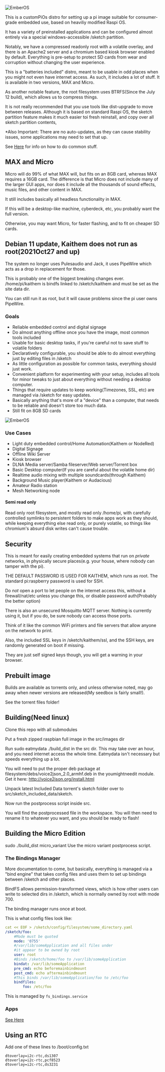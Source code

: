 ![EmberOS](img/logo.webp)

This is a customPiOs distro for setting up a pi image suitable for consumer-grade embedded use, based on heaviliy modified Raspi OS.

It has a variety of preinstalled applications and can be configured almost entirely via a special windows-accessible /sketch partition.

Notably, we have a compressed readonly root with a volatile overlay, and there is an Apache2 server and a chromium based kiosk browser enabled by default.  Everything is pre-setup to protect SD cards from wear and corruption without changing the user experience.

This is a "batteries included" distro, meant to be usable in odd places when you might not
even have internet access. As such, it includes a lot of stuff.   It is available in two versions, MAX and Micro.



As another notable feature, the root filesystem uses BTRFS(Since the July 12 build), which allows us to compress things.


It is not really recommended that you use tools like dist-upgrade to move between releases.  Although it is based on standard Raspi OS,
the sketch partition feature makes it much easier toi fresh reinstall, and copy over all sketch partition contents,

*Also Important: There are no auto-updates, as they can cause stability issues, some applications may need to set that up.

See [Here](EmberOS/src/modules/embedpi/filesystem/public.files/emberos/ember-doc/README.md) for info on how to do common stuff.

## MAX and Micro

Micro will do 99% of what MAX will, but fits on an 8GB card, whereas MAX requires a 16GB card. The difference is that
Micro does not include many of the larger GUI apps, nor does it include all the thousands of sound effects, music files, and other content in MAX.

It still includes basically all headless functionality in MAX.

If this will be a desktop-like machine, cyberdeck, etc, you probably want the full version.

Otherwise, you may want Micro, for faster flashing, and to fit on cheaper SD cards.

## Debian 11 update, Kaithem does not run as root(2021Oct27 and up)

The system no longer uses Pulesaudio and Jack, it uses PipeWire which acts as a drop in replacement for those.

This is probably one of the biggest breaking changes ever. /home/pi/kaithem is bindfs linked to /sketch/kaithem and must be set as the site data dir.

You can still run it as root, but it will cause problems since the pi user owns PipeWire.

### Goals

* Reliable embedded control and digital signage
* Do almost anything offline once you have the image, most common tools included
* Usable for basic desktop tasks, if you're careful not to save stuff to volatile folders
* Declaratively configurable, you should be able to do almost everything just by editing files in /sketch
* As little configuration as possible for common tasks, everything should just work.
* Convenient platform for experimenting with your setup, includes all tools for minor tweaks to just about everything without needing a desktop computer.
* Things that require updates to keep working(Timezones, SSL, etc) are managed via /sketch for easy updates.
* Basically anything that's more of a "device" than a computer, that needs to be reliable and doesn't store too much data.
* Still fit on 8GB SD cards

![EmberOS](img/screenshot.webp)

### Use Cases

* Light duty embedded control/Home Automation(Kaithem or NodeRed)
* Digital Signage
* Offline Wiki Server
* Kiosk browser
* DLNA Media server/Samba fileserver/Web server/Torrent box
* Basic Desktop computer(If you are careful about the volatile home dir) 
* Realtime audio mixing with multiple soundcards(through Kaithem)
* Background Music player(Kaithem or Audacious)
* Amateur Radio station
* Mesh Networking node


#### Semi read only
 Read only root filesystem, and mostly read only /home/pi, with carefully controlled symlinks to persistent folders to make apps work as they should, while keeping everything
 else read only, or purely volatile, so things like chromium's absurd disk writes can't cause trouble.



## Security

This is meant for easily creating embedded systems that run on *private* networks, in physically secure places(e.g. your house, where nobody
can tamper with the pi).

THE DEFAULT PASSWORD IS USED FOR KAITHEM, which runs as root. The standard pi:raspberry password is used for SSH.

Do *not* open a port to let people on the internet access this, 
without a firewall/nat/etc unless you change this, or disable password auth(Probably the better option)

There is also an unsecured Mosquitto MQTT server. Nothing is currently using it, but if you
do, be sure nobody can access those ports. 


Think of it like the common WiFi printers and file servers that allow anyone on the network to print.

Also, the included SSL keys in /sketch/kaithem/ssl, and the SSH keys, are randomly generated on boot if missing.

They are just self signed keys though, you will get a warning in your browser.



## Prebuilt image

Builds are available as torrents only, and unless otherwise noted, may
go away when newer versions are released(My seedbox is fairly small!).

See the torrent files folder!

## Building(Need linux)

Clone this repo with all submodules

Put a fresh zipped raspbian full image in the src/images dir

Run sudo eatmydata ./build_dist in the src dir. This may take over an hour, and 
you need internet access the whole time.  Eatmydata isn't necessary but speeds everything up a lot.

You will need to put the proper deb package at filesystem/debs/voice2json_2.0_armhf.deb in the youmightneedit module.
Get it here: http://voice2json.org/install.html


Unpack latest Included Data torrent's sketch folder over to src/sketch_included_data/sketch.

Now run the postprocess script inside src.

You will find the postprocessed file in the workspace. You will then need to rename it to whatever you want, and you should
be ready to flash!


## Building the Micro Edition

sudo ./build_dist micro_variant
Use the micro variant postprocess script.



### The Bindings Manager

More documentation to come, but basically, everything is managed via
a "bind engine" that takes config files and uses them to set up bindings
between /sketch and other places.

BindFS allows permission-transformed views, which is how other users can write to selected dirs in /sketch, which is normally owned by root with mode 700.

The binding manager runs once at boot.

This is what config files look like:

```yaml
cat << EOF > /sketch/config/filesystem/some_directory.yaml
/sketch/foo:
    #Mode must be quoted
    mode: '0755'
    #/var/lib/someApplication and all files under
    #it appear to be owned by root
    user: root
    #Binds /sketch/home/foo to /var/lib/someApplication
    bindat: /var/lib/someApplication
    pre_cmd: echo beforemainbindmount
    post_cmd: echo aftermainbindmount
    #This binds /var/lib/someApplication/foo to /etc/foo
    bindfiles:
        foo: /etc/foo
```
This is managed by `fs_bindings.service`

### Apps
[See Here](docs/IncludedApps.md)


## Using an RTC
Add one of these lines to /boot/config.txt
```
dtoverlay=i2c-rtc,ds1307
dtoverlay=i2c-rtc,pcf8523
dtoverlay=i2c-rtc,ds3231
```
